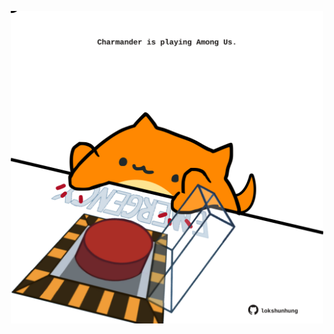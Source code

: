 <!-- built at 23/01/2022, 10:01:03 UTC -->
<p align="center">
  <img width="500" height="500" src="./ReadmeImage.svg">
</p>
